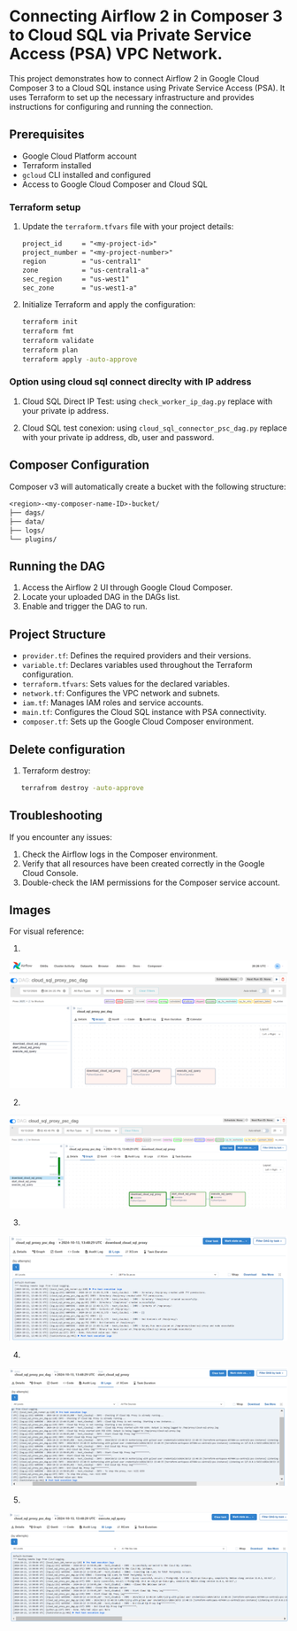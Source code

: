 # Connecting Airflow 2 in Composer 3 to Cloud SQL via Private Service Access (PSA) VPC Network.

This project demonstrates how to connect Airflow 2 in Google Cloud Composer 3 to a Cloud SQL instance using Private Service Access (PSA). It uses Terraform to set up the necessary infrastructure and provides instructions for configuring and running the connection.

## Prerequisites

- Google Cloud Platform account
- Terraform installed
- `gcloud` CLI installed and configured
- Access to Google Cloud Composer and Cloud SQL


### Terraform setup 

1. Update the `terraform.tfvars` file with your project details:
   ```hcl
   project_id     = "<my-project-id>"
   project_number = "<my-project-number>"
   region         = "us-central1"
   zone           = "us-central1-a"
   sec_region     = "us-west1"
   sec_zone       = "us-west1-a"
   ```
    
2. Initialize Terraform and apply the configuration:
   ```bash
   terraform init
   terraform fmt
   terraform validate
   terraform plan
   terraform apply -auto-approve
   ```

### Option using cloud sql connect direclty with IP address

1. Cloud SQL Direct IP Test:
using `check_worker_ip_dag.py` replace with your private ip address.  

2. Cloud SQL test conexion:
using `cloud_sql_connector_psc_dag.py` replace with your private ip address, db, user and password.

## Composer Configuration

Composer v3 will automatically create a bucket with the following structure:
```
<region>-<my-composer-name-ID>-bucket/
├── dags/
├── data/
├── logs/
└── plugins/
```

## Running the DAG

1. Access the Airflow 2 UI through Google Cloud Composer.
2. Locate your uploaded DAG in the DAGs list.
3. Enable and trigger the DAG to run.

## Project Structure

- `provider.tf`: Defines the required providers and their versions.
- `variable.tf`: Declares variables used throughout the Terraform configuration.
- `terraform.tfvars`: Sets values for the declared variables.
- `network.tf`: Configures the VPC network and subnets.
- `iam.tf`: Manages IAM roles and service accounts.
- `main.tf`: Configures the Cloud SQL instance with PSA connectivity.
- `composer.tf`: Sets up the Google Cloud Composer environment.

## Delete configuration

1. Terraform destroy:

```bash
   terrafrom destroy -auto-approve
```      

## Troubleshooting

If you encounter any issues:
1. Check the Airflow logs in the Composer environment.
2. Verify that all resources have been created correctly in the Google Cloud Console.
3. Double-check the IAM permissions for the Composer service account.

## Images

For visual reference:

1.
![alt text](https://github.com/HenryXiloj/demos-gcp/blob/main/cloudsql/composer-v3-cloud-sql-psc/img1.png?raw=true?raw=true)

2.
![alt text](https://github.com/HenryXiloj/demos-gcp/blob/main/cloudsql/composer-v3-cloud-sql-psc/img2.png?raw=true?raw=true)

3.
![alt text](https://github.com/HenryXiloj/demos-gcp/blob/main/cloudsql/composer-v3-cloud-sql-psc/img3.png?raw=true?raw=true)

4.
![alt text](https://github.com/HenryXiloj/demos-gcp/blob/main/cloudsql/composer-v3-cloud-sql-psc/img4.png?raw=true?raw=true)

5.
![alt text](https://github.com/HenryXiloj/demos-gcp/blob/main/cloudsql/composer-v3-cloud-sql-psc/img5.png?raw=true?raw=true)

